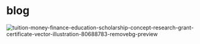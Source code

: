 # blog
![tuition-money-finance-education-scholarship-concept-research-grant-certificate-vector-illustration-80688783-removebg-preview](https://user-images.githubusercontent.com/71789479/176442538-cd5d1327-1a2e-401c-935d-14422f685fb0.png)
